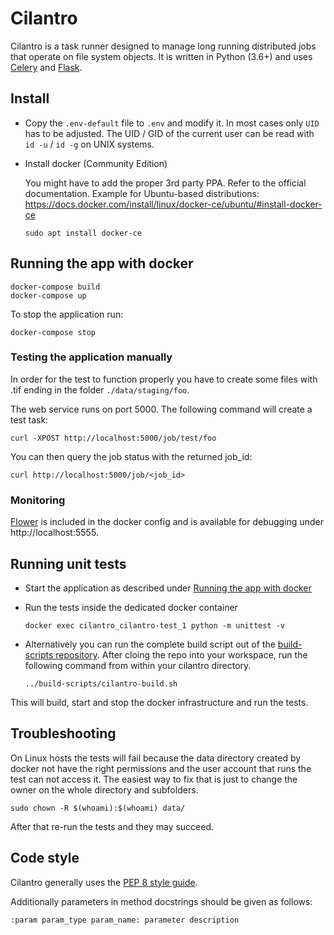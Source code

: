 # Cilantro

Cilantro is a task runner designed to manage long running distributed jobs that
operate on file system objects. It is written in Python (3.6+) and uses
[Celery](http://docs.celeryproject.org/) and [Flask](http://flask.pocoo.org/).

## Install

* Copy the `.env-default` file to `.env` and modify it. In most cases only
  `UID` has to be adjusted. The UID / GID of the current user can be read with
  `id -u` / `id -g` on UNIX systems.

* Install docker (Community Edition)

    You might have to add the proper 3rd party PPA. Refer to the official
    documentation. Example for Ubuntu-based distributions:
    https://docs.docker.com/install/linux/docker-ce/ubuntu/#install-docker-ce

    `sudo apt install docker-ce`

## Running the app with docker

    docker-compose build
    docker-compose up

To stop the application run:

    docker-compose stop

### Testing the application manually

In order for the test to function properly you have to create some files with
.tif ending in the folder `./data/staging/foo`.

The web service runs on port 5000. The following command will create a test task:

    curl -XPOST http://localhost:5000/job/test/foo

You can then query the job status with the returned job_id:

    curl http://localhost:5000/job/<job_id>

### Monitoring

[Flower](https://flower.readthedocs.io/) is included in the docker config and
is available for debugging under http://localhost:5555.

## Running unit tests

* Start the application as described under [Running the app with docker
](https://github.com/dainst/cilantro#running-the-app-with-docker)

* Run the tests inside the dedicated docker container

    `docker exec cilantro_cilantro-test_1 python -m unittest -v`

* Alternatively you can run the complete build script out of the
  [build-scripts repository](https://github.com/dainst/build-scripts/).
  After cloing the repo into your workspace, run the following command from within your cilantro directory.

    `../build-scripts/cilantro-build.sh`

This will build, start and stop the docker infrastructure and run the tests.

## Troubleshooting

On Linux hosts the tests will fail because the data directory created by
docker not have the right permissions and the user account that runs the test can not access it. The easiest way to fix that is just to change the owner on the whole directory and subfolders.

    sudo chown -R $(whoami):$(whoami) data/

After that re-run the tests and they may succeed.

## Code style

Cilantro generally uses the [PEP 8 style guide](https://www.python.org/dev/peps/pep-0008/).

Additionally parameters in method docstrings should be given as follows:

    :param param_type param_name: parameter description
